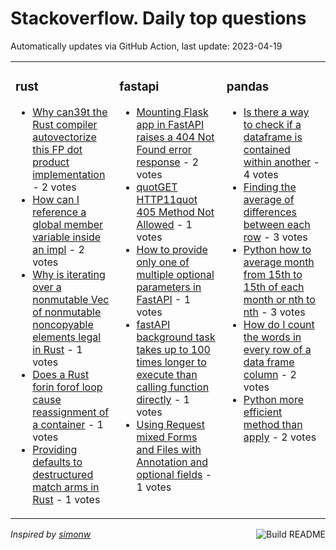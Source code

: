 # Stackoverflow. Daily top questions 

Automatically updates via GitHub Action, last update: <!-- date starts -->2023-04-19<!-- date ends -->


<table><tr><td valign="top" width="33%">

### rust
<!-- rust starts -->
* [Why can39t the Rust compiler autovectorize this FP dot product implementation](https://stackoverflow.com/questions/76055058/why-cant-the-rust-compiler-auto-vectorize-this-fp-dot-product-implementation) - 2 votes
* [How can I reference a global member variable inside an impl](https://stackoverflow.com/questions/76050193/how-can-i-reference-a-global-member-variable-inside-an-impl) - 2 votes
* [Why is iterating over a nonmutable Vec of nonmutable noncopyable elements legal in Rust](https://stackoverflow.com/questions/76045503/why-is-iterating-over-a-non-mutable-vec-of-non-mutable-non-copyable-elements-leg) - 1 votes
* [Does a Rust forin forof loop cause reassignment of a container](https://stackoverflow.com/questions/76045351/does-a-rust-for-in-for-of-loop-cause-reassignment-of-a-container) - 1 votes
* [Providing defaults to destructured match arms in Rust](https://stackoverflow.com/questions/76044245/providing-defaults-to-destructured-match-arms-in-rust) - 1 votes
<!-- rust ends -->
</td><td valign="top" width="34%">


### fastapi
<!-- fastapi starts -->
* [Mounting Flask app in FastAPI raises a 404 Not Found error response](https://stackoverflow.com/questions/76057185/mounting-flask-app-in-fastapi-raises-a-404-not-found-error-response) - 2 votes
* [quotGET  HTTP11quot 405 Method Not Allowed](https://stackoverflow.com/questions/76052942/get-http-1-1-405-method-not-allowed) - 1 votes
* [How to provide only one of multiple optional parameters in FastAPI](https://stackoverflow.com/questions/76044254/how-to-provide-only-one-of-multiple-optional-parameters-in-fastapi) - 1 votes
* [fastAPI background task takes up to 100 times longer to execute than calling function directly](https://stackoverflow.com/questions/76055891/fastapi-background-task-takes-up-to-100-times-longer-to-execute-than-calling-fun) - 1 votes
* [Using Request mixed Forms and Files with Annotation and optional fields](https://stackoverflow.com/questions/76055198/using-request-mixed-forms-and-files-with-annotation-and-optional-fields) - 1 votes
<!-- fastapi ends -->
</td><td valign="top" width="34%">


### pandas
<!-- pandas starts -->
* [Is there a way to check if a dataframe is contained within another](https://stackoverflow.com/questions/76046538/is-there-a-way-to-check-if-a-dataframe-is-contained-within-another) - 4 votes
* [Finding the average of differences between each row](https://stackoverflow.com/questions/76045518/finding-the-average-of-differences-between-each-row) - 3 votes
* [Python how to average month from 15th to 15th of each month or nth to nth](https://stackoverflow.com/questions/76056847/python-how-to-average-month-from-15th-to-15th-of-each-month-or-nth-to-nth) - 3 votes
* [How do I count the words in every row of a data frame column](https://stackoverflow.com/questions/76049317/how-do-i-count-the-words-in-every-row-of-a-data-frame-column) - 2 votes
* [Python more efficient method than apply](https://stackoverflow.com/questions/76053926/python-more-efficient-method-than-apply) - 2 votes
<!-- pandas ends -->
</td></tr></table>

<a href="https://github.com/hp0404/hp0404/actions"><img src="https://github.com/hp0404/hp0404/workflows/Build%20README/badge.svg" align="right" alt="Build README"></a> <p>*Inspired by  [simonw](https://github.com/simonw/simonw)*</p>
